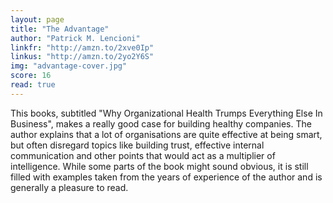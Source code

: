 ```yaml
---
layout: page
title: "The Advantage"
author: "Patrick M. Lencioni"
linkfr: "http://amzn.to/2xve0Ip"
linkus: "http://amzn.to/2yo2Y6S" 
img: "advantage-cover.jpg"
score: 16
read: true
---
```


This books, subtitled "Why Organizational Health Trumps Everything Else In Business", makes a really good case for building healthy companies. The author explains that a lot of organisations are quite effective at being smart, but often disregard topics like building trust, effective internal communication and other points that would act as a multiplier of intelligence. While some parts of the book might sound obvious, it is still filled with examples taken from the years of experience of the author and is generally a pleasure to read.

